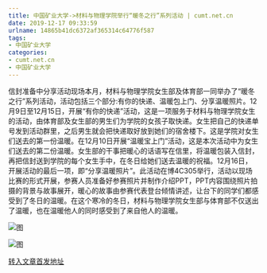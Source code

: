 ```yaml
---
title: 中国矿业大学->材料与物理学院举行“暖冬之行”系列活动 | cumt.net.cn
date: 2019-12-17 09:33:59
urlname: 14865b41dc6372af365314c64776f587
tags: 
- 中国矿业大学
categories:
- cumt.net.cn
- 中国矿业大学
---
```

信封准备中分享活动现场本月，材料与物理学院女生部及体育部一同举办了“暖冬之行”系列活动，活动包括三个部分:有你的快递、温暖包上门、分享温暖照片。12月9日至12月15日，开展“有你的快递”活动，这是一项服务于材料与物理学院女生的活动，由体育部及女生部的男生们为学院的女孩子取快递。女生把自己的快递单号发到活动群里，之后男生就会把快递取好放到她们的宿舍楼下。这是学院对女生们送去的第一份温暖。在12月10日开展“温暖宝上门”活动，这是本次活动中为女生们送去的第二份温暖。女生部的干事把暖心的话语写在信里，将温暖包装入信封，再把信封送到学院的每个女生手中，在冬日给她们送去温暖的祝福。12月16日，开展活动的最后一项，即“分享温暖照片”。此活动在博4C305举行，活动以现场比赛的形式开展，参赛人员准备好参赛照片并制作介绍PPT，PPT内容围绕照片拍摄的背景与故事展开，暖心的故事由参赛代表登台倾情讲述，让台下的同学们都感受到了冬日的温暖。在这个寒冷的冬日，材料与物理学院女生部与体育部不仅送出了温暖，也在温暖他人的同时感受到了来自他人的温暖。

![图](http://xwzx.cumt.edu.cn/_upload/article/images/ea/fd/c794174845f69e779020ef6c3240/4513b036-7b6c-410b-abac-f47ef96f1fb5.jpg)

![图](http://xwzx.cumt.edu.cn/_upload/article/images/ea/fd/c794174845f69e779020ef6c3240/68f2ac60-26ec-412a-8e1b-ecd288fc4f71.jpg)

[转入文章首发地址](http://xwzx.cumt.edu.cn/76/80/c523a554624/page.htm)